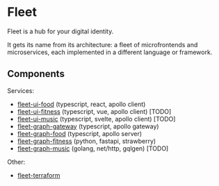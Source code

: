 # Fleet

Fleet is a hub for your digital identity.

It gets its name from its architecture: a fleet of microfrontends and microservices, each implemented in a different language or framework.

## Components

Services:

* [fleet-ui-food](https://github.com/glenwinters/fleet-ui-food) (typescript, react, apollo client)
* [fleet-ui-fitness](https://github.com/glenwinters/fleet-ui-fitness) (typescript, vue, apollo client) [TODO]
* [fleet-ui-music](https://github.com/glenwinters/fleet-ui-music) (typescript, svelte, apollo client) [TODO]
* [fleet-graph-gateway](https://github.com/glenwinters/fleet-graph-gateway) (typescript, apollo gateway)
* [fleet-graph-food](https://github.com/glenwinters/fleet-graph-food) (typescript, apollo server)
* [fleet-graph-fitness](https://github.com/glenwinters/fleet-graph-fitness) (python, fastapi, strawberry)
* [fleet-graph-music](https://github.com/glenwinters/fleet-graph-music) (golang, net/http, gqlgen) [TODO]

Other:
* [fleet-terraform](https://github.com/glenwinters/fleet-terraform)
